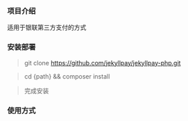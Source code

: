 
### 项目介绍
适用于银联第三方支付的方式


### 安装部署
> git clone https://github.com/jekyllpay/jekyllpay-php.git

> cd {path} && composer install

> 完成安装


### 使用方式

